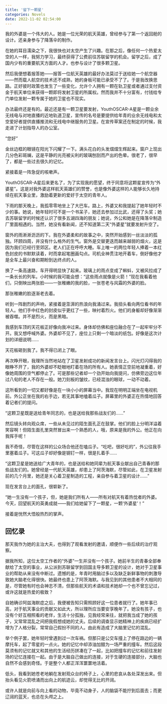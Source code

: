 ```yaml
---
title: '留下一颗星'
categories: Novels
date: 2022-11-02 02:54:00
---
```

<p>我的外婆是一个伟大的人。她是一位光荣的航天英雄，曾经参与了第一个返回舱的设计。还亲身参与了降落伞的制作。</p><!--more--><p>在她的耳目濡染之下，我很快也对太空产生了兴趣。在那之后，像任何一个热爱太空的人一样，我努力学习，最终获得了公费前往苏联留学的机会。留学之后，成了国内少有的重要航天方面的人才。也参与设计了很多颗卫星。</p><p>然后我便想着报答她——报答一位航天英雄的最好办法莫过于送给她一个航空器——然而载人航空的技术还不成熟，她的身板可能已承受不了了。于是我改换思路。正好彼时政策也发生了一些变化，允许个人拥有一颗在轨卫星或者通过支付资金于航天单位来获得一颗即将发射卫星的所属权。然而我并不十分富有，付钱给专门单位发射一颗专属于她的卫星也不现实。</p><p>办法最终还是有的。最近还是有一颗卫星要发射，YouthOSCAR-A星是一颗业余无线电与对地直播的近地轨道卫星，宣传的名号是要提供给年青的业余无线电和太空爱好者提供直播推流和无线电中继服务的卫星。在宣传草案还在制定的时候，我走进了计划指导人的办公室。</p><p>“您好”</p><p>金丝边框的眼镜在阳光下闪耀了一下。满头花白的头发熠熠生辉起来。窗户上现出几分色彩斑斓，这是平静的光亮被尖利的玻璃刨刮而产出的色晕。很老了，很早了，都是一些过去很久的记忆。</p><p>紧接着是一阵急促的咳嗽声。</p><p>YouthOSCAR-A星后来更名了，为了实现我的愿望，终于同意将这颗星宣传为“外婆星”。这是对我外婆这样航天英雄们的赞誉，也是像外婆这样的人能够长久地持续在航天事业里，激励着更新的爱好于太空的青年人。</p><p>下雨的那天晚上，我孤零零地坐上了大巴车。路上，外婆又和我提起了她年轻时不少的事。她说，她年轻时可不是一个书呆子，她还去参加过比武，还得了头奖；她去苏联留学的时候还认识了很多五湖四海的朋友；她说，外公和她是在降落伞制造厂里面相遇的。当然，她没有看新闻，还不知道第二天“外婆星”就要发射升空了。</p><p>窗外的雨淅淅沥沥的下。我在外婆柔和的故事之中，突然开始感到一丝淡淡的孤独。环顾四周，并没有什么格外的生气。窗外是交替更迭而越来越弱的烟火，这是因为我们已经行至郊区。老人们正在呼呼大睡。车上唯一的两位年轻人捧着一本红色封皮的书默默读着，时而拿起笔圈画勾点。司机全神贯注地开着车，倒好像他才是全车上最兴奋和期盼到达终点的人。</p><p>换了一条高速路，车开得明显快了起来。玻璃上的雨点变成了蝌蚪，又被风拉成了一条长长的列车。小时候的我可能会想：“这些雨点就像是火箭！”现在我看着他们，只倒映出两张脸——一张稚嫩的我的脸，一张苍老与风霜的外婆的脸。</p><p>那张稚嫩的脸逐渐老去着。</p><p>听到一阵剧烈的声响，紧接着是澎湃的热浪向我涌过来。我扭头看向两位看书的年轻人。他们手中红色的封皮似乎更红了一些，映衬着烈火。他们的身躯却好像渐渐被吞噬。并不是烈火，而是黑暗。</p><p>我感到车顶的天花板正好像向我冲过来。身体却仿佛和座位融合在了一起牢牢分不开。我又想呼喊外婆。外婆却不见了，座位上只剩一个暗淡的纸包。好像是这次计划的详细说明……</p><p>天花板砸到我了。我不得已闭上了眼。</p><p>再次睁开眼，我理所当然地站在了卫星发射成功的新闻发言台上。闪光灯闪得我的眼睁不开了，我的外婆却不眨眼地盯着在场的所有人。她表情正空前地凝重着，好像她周围的空气都停止了。可是那些记者却一个劲开始向我提问，仿佛旁边这位年过八旬的老人不存在一般。她刀刻板的皱纹，已经混浊的眼球，一动不动着。</p><p>这所看到的一切又都好像是在一块小小的屏幕当中。我现在明明正端坐在电视机前。外公正坐在我的右手边，若无其事地嗑着瓜子。屏幕里的外婆正在热情地回答着记者们的提问。</p><p>“这颗卫星既是送给青年同志的，也是送给我那些战友们的……”</p><p>然后镜头转向观众席，一些从未见过的陌生面孔正在鼓掌。他们的脸上分明洋溢着笑容啊！但陌生面孔里突然冒出来一个熟悉的人，哦，原来是我的外公。他正在向我挥手呢！</p><p>我不奇怪，尽管在这样的公众场合他还在嗑瓜子。“吃吧，很好吃的”，外公往我手里塞着瓜子。可这瓜子却好像是钢钉一样，很是扎着手……</p><p>“这颗卫星是她送给广大青年的，也是送给和她同辈为航天事业献出自己青春的那些战友们的。她曾经是一代航天英雄，却患上了阿茨海默，尽管如此，在卫星发射前的几个月里，她还是关心着卫星制造的工程，亲自参与着卫星的设计……”</p><p>现在发言台上的面孔，很崭新了。</p><p>“她一生没有一个孩子，但，她是我们所有人——所有对航天有着热忱者的外婆。今天，回望航天的英勇成就——我们给她留下了一颗星，一颗‘外婆星’！”</p><p>接着是恍然大悟般热烈的掌声。</p><h2>回忆录</h2><p>那天我作为她的主治大夫，也得到了观看发射的邀请，顺便作一些后续的治疗观察。</p><p>据我所知，这位太空工作者的“外婆”一生并没有一个孩子。她前半生的青春全部奉献给了太空的事业，从公派到苏联留学到回国主导多颗卫星的设计，她对于卫星事业的帮助从来没有中断过。遗憾的是，年青时用脑过多以及缺乏新鲜事物的刺激导致她大脑老化得很快。她最终也患上了阿茨海默。与我见到的其他患者不大相同的是，尽管她有时也会神志不清，但那些航天的术语和技术她却一个也不曾忘记过，或许这就是热爱的极致？</p><p>自她确诊阿兹海默症之后，我便被告知只需照顾好这一位患者就行了。她年事已高，对于航天事业的贡献又如此大，所以理所应当要安享晚年了。她没有孩子，也没有个好互相照看的老伴，生活十分孤独，见我经常来往，就把我当成了她的孩子，又常常混乱之间把我假想成她的丈夫。后续的调查显示她精神上的疾病已经扩增为了人格分裂，常常自己假扮不同的人。由此有造成了大脑里记忆的混乱。</p><p>举个例子罢，她年轻时曾遇到过一次车祸。但那只是公交车撞上了停在路边的一辆摩托车，起了零星的一点火。她的记忆中却添油加醋为一场严重的撞车。然后这段莫须有的记忆就又和其他的生活经历拼凑在了一起，比如把撞车的记忆和前往发射场的记忆连接在一起。由于是大脑自己做出的连接，对于生硬的连接部分，大脑也自然不会感到奇怪。于是整个人都正浑浑噩噩地活着。</p><p>低头，我看到她苍老地躺在发射观众台的椅子上，心里的悲哀从各处深发出来。但抬头看见火箭喷涌而出向上的航迹云，却觉得无比的开阔。</p><p>或许人就是向前与向上看的动物，毕竟不动身子，人的脑袋不能拧到后面去；而更辽阔的蓝天，也总在头颅之上。</p>